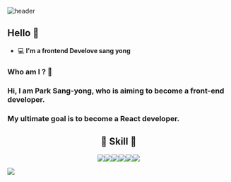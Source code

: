![header](https://capsule-render.vercel.app/api?type=wave&color=auto&height=300&section=header&text=Sang%20Yong&fontSize=90)
<h2> Hello 👋 </h2>   

 - 💻   **I'm a frontend Develove sang yong**    

### Who am I ? 🤔

### Hi, I am Park Sang-yong, who is aiming to become a front-end developer.<br>
### My ultimate goal is to become a React developer.<br>

<h2 align="center"> 🌈 Skill 🌈 </h2>
<p align="center"><img src="https://img.shields.io/badge/HTML5-E34F26?style=flat-square&logo=HTML5&logoColor=white" /><img src="https://img.shields.io/badge/CSS3-blue?style=flat-square&logo=css3&logoColor=white" /><img src="https://img.shields.io/badge/JAVASCRIPT-yellow?style=flat-square&logo=javascript&logoColor=white" /><img src="https://img.shields.io/badge/Typescript-3178C6?style=flat&logo=typescript&logoColor=white"/><img src="https://img.shields.io/badge/REACT-skyblue?style=flat-square&logo=react&logoColor=white" /><img src="https://img.shields.io/badge/GIT-black?style=flat-square&logo=git&logoColor=white" />

<a href="https://hits.seeyoufarm.com"><img src="https://hits.seeyoufarm.com/api/count/incr/badge.svg?url=https%3A%2F%2Fgithub.com%2Fsangyoung23&count_bg=%2379C83D&title_bg=%23555555&icon=&icon_color=%23E7E7E7&title=hits&edge_flat=false"/></a>
